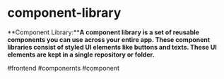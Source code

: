 # component-library

**Component Library:****A component library is a set of reusable components you can use across your entire app. These component libraries consist of styled UI elements like buttons and texts. These UI elements are kept in a single repository or folder.**

#frontend
#componernts #component 

